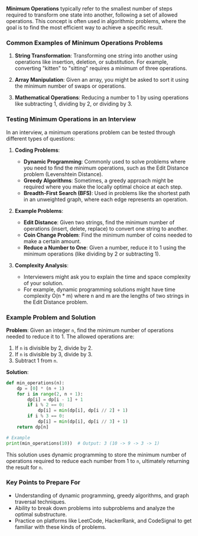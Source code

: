 **Minimum Operations** typically refer to the smallest number of steps required to transform one state into another, following a set of allowed operations. This concept is often used in algorithmic problems, where the goal is to find the most efficient way to achieve a specific result.

### Common Examples of Minimum Operations Problems
1. **String Transformation**: Transforming one string into another using operations like insertion, deletion, or substitution. For example, converting "kitten" to "sitting" requires a minimum of three operations.
   
2. **Array Manipulation**: Given an array, you might be asked to sort it using the minimum number of swaps or operations.

3. **Mathematical Operations**: Reducing a number to 1 by using operations like subtracting 1, dividing by 2, or dividing by 3.

### Testing Minimum Operations in an Interview

In an interview, a minimum operations problem can be tested through different types of questions:

1. **Coding Problems**: 
   - **Dynamic Programming**: Commonly used to solve problems where you need to find the minimum operations, such as the Edit Distance problem (Levenshtein Distance).
   - **Greedy Algorithms**: Sometimes, a greedy approach might be required where you make the locally optimal choice at each step.
   - **Breadth-First Search (BFS)**: Used in problems like the shortest path in an unweighted graph, where each edge represents an operation.

2. **Example Problems**:
   - **Edit Distance**: Given two strings, find the minimum number of operations (insert, delete, replace) to convert one string to another.
   - **Coin Change Problem**: Find the minimum number of coins needed to make a certain amount.
   - **Reduce a Number to One**: Given a number, reduce it to 1 using the minimum operations (like dividing by 2 or subtracting 1).

3. **Complexity Analysis**:
   - Interviewers might ask you to explain the time and space complexity of your solution.
   - For example, dynamic programming solutions might have time complexity O(n * m) where n and m are the lengths of two strings in the Edit Distance problem.

### Example Problem and Solution

**Problem**: Given an integer `n`, find the minimum number of operations needed to reduce it to 1. The allowed operations are:
1. If `n` is divisible by 2, divide by 2.
2. If `n` is divisible by 3, divide by 3.
3. Subtract 1 from `n`.

**Solution**:
```python
def min_operations(n):
    dp = [0] * (n + 1)
    for i in range(2, n + 1):
        dp[i] = dp[i - 1] + 1
        if i % 2 == 0:
            dp[i] = min(dp[i], dp[i // 2] + 1)
        if i % 3 == 0:
            dp[i] = min(dp[i], dp[i // 3] + 1)
    return dp[n]

# Example
print(min_operations(10))  # Output: 3 (10 -> 9 -> 3 -> 1)
```
This solution uses dynamic programming to store the minimum number of operations required to reduce each number from 1 to `n`, ultimately returning the result for `n`.

### Key Points to Prepare For
- Understanding of dynamic programming, greedy algorithms, and graph traversal techniques.
- Ability to break down problems into subproblems and analyze the optimal substructure.
- Practice on platforms like LeetCode, HackerRank, and CodeSignal to get familiar with these kinds of problems.
